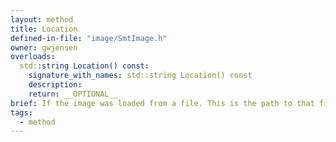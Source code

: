 ```yaml
---
layout: method
title: Location
defined-in-file: "image/SmtImage.h"
owner: gwjensen
overloads:
  std::string Location() const:
    signature_with_names: std::string Location() const
    description:
    return: __OPTIONAL__
brief: If the image was loaded from a file. This is the path to that file. Otherwise, it is an empty string.
tags:
  - method
---
```

